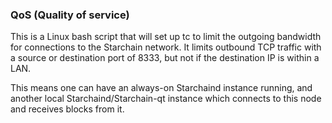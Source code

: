 ### QoS (Quality of service) ###

This is a Linux bash script that will set up tc to limit the outgoing bandwidth for connections to the Starchain network. It limits outbound TCP traffic with a source or destination port of 8333, but not if the destination IP is within a LAN.

This means one can have an always-on Starchaind instance running, and another local Starchaind/Starchain-qt instance which connects to this node and receives blocks from it.
